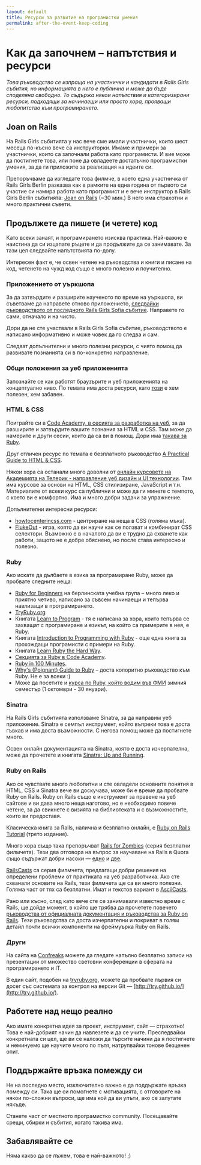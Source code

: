 ```yaml
---
layout: default
title: Ресурси за развитие на програмистки умения
permalink: after-the-event-keep-coding
---
```


# Как да започнем – напътствия и ресурси

_Това ръководство се изпраща на участнички и кандидати в Rails Girls събития, но информацията в него е публична и може да бъде споделяна свободно. То съдържа някои напътствия и категоризирани ресурси, подходящи за начинаещи или просто хора, прояващи любопитство към програмирането._

## Joan on Rails

На Rails Girls събитията у нас вече сме имали участнички, които шест месеца по-късно вече са инструкторки. Имаме и примери за участнички, които са започнали работа като програмисти. И вие може да постигнете това, или поне да овладеете достатъчно програмистки умения, за да ги приложите за реализация на идеите си.

Препоръчваме да изгледате това филмче, в което една участничка от Rails Girls Berlin разказва как в рамките на една година от първото си участие си намира работа като програмист и е вече инструктор в Rails Girls Berlin събитията: [Joan on Rails](http://bit.ly/joan-on-rails) (~30 мин.) В него има страхотни и много практични съвети.

## Продължете да пишете (и четете) код

Като всеки занаят, и програмирането изисква практика. Най-важно е наистина да си изцапате ръцете и да продължите да се занимавате. За тази цел следвайте напътствията по-долу.

Интересен факт е, че освен четене на ръководства и книги и писане на код, четенето на чужд код също е много полезно и поучително.

### Приложението от уъркшопа

За да затвърдите и разширите наученото по време на уъркшопа, ви съветваме да направете отново приложението, [следвайки ръководството от последното Rails Girls Sofia събитие](http://bit.ly/railsgirlssofia5). Направете го сами, отначало и на чисто.

Дори да не сте участвали в Rails Girls Sofia събитие, ръководството е написано информативно и може човек да го следва и сам.

Следват допълнителни и много полезни ресурси, с чиято помощ да развивате познанията си в по-конкретно направление.

### Общи положения за уеб приложенията

Запознайте се как работят браузърите и уеб приложенията на
концептуално ниво. По темата има доста ресурси, като
[този](http://www.20thingsilearned.com/en-US) е хем полезен, хем
забавен.

### HTML & CSS

Поиграйте си в [Code Academy, в сесията за разработка на уеб](http://www.codecademy.com/tracks/web), за да разширите и затвърдите вашите познания за HTML и CSS. Там може да намерите и други сесии, които да са ви в помощ. Дори има [такава за Ruby](http://www.codecademy.com/tracks/ruby).

Друг отличен ресурс по темата е безплатното ръководство [A Practical Guide to HTML & CSS](http://learn.shayhowe.com/).

Някои хора са останали много доволни от [онлайн курсовете на Академията на Телерик - направление уеб дизайн и UI технологии](http://academy.telerik.com/student-courses/web-design-and-ui/about). Там има курсове за основи на HTML, CSS стилизиране, JavaScript и т.н. Материалите от всеки курс са публични и може да ги минете с темпото, с което ви е комфортно. Има и много добри задачи за упражнение.

Допълнителни интересни ресурси:

* [howtocenterincss.com](http://howtocenterincss.com/) - центриране на неща в CSS (голяма мъка).
* [FlukeOut](http://flukeout.github.io/)  - игра, която да ви научи как се ползват и комбинират CSS селектори. Възможно е в началото да ви е трудно да схванете как работи, защото не е добре обяснено, но после става интересно и полезно.

### Ruby

Ако искате да дълбаете в езика за програмиране Ruby, може да пробвате следните неща:

* [Ruby for Beginners](http://ruby-for-beginners.rubymonstas.org/) на берлинската учебна група – много леко и приятно четиво, написано за съвсем начинаещи и тепърва навлизащи в програмирането.
* [TryRuby.org](http://tryruby.org/)
* Книгата [Learn to Program](http://pragprog.com/book/ltp2/learn-to-program) - тя е написана за хора, които тепърва се захващат с програмиране и езикът, на който са примерите в нея, е Ruby.
* Книгата [Introduction to Programming with Ruby](http://www.gotealeaf.com/books/ruby) - още една книга за прохождащи програмисти с примери на Ruby.
* Книгата [Learn Ruby the Hard Way](http://ruby.learncodethehardway.org/book/).
* [Секцията за Ruby в Code Academy](http://www.codecademy.com/tracks/ruby).
* [Ruby in 100 Minutes](http://tutorials.jumpstartlab.com/projects/ruby_in_100_minutes.html).
* [Why's (Poignant) Guide to Ruby](http://mislav.uniqpath.com/poignant-guide/) – доста колоритно ръководство към Ruby. Не е за всеки :)
* Може да посетите и [курса по Ruby, който водим във ФМИ](http://fmi.ruby.bg/) зимния семестър (1 октомври - 30 януари).

### Sinatra

На Rails Girls събитията използваме Sinatra, за да направим уеб приложение. Sinatra е семпъл инструмент, който въпреки това е доста гъвкав и има доста възможности. С негова помощ може да постигнете много.

Освен онлайн документацията на Sinatra, която е доста изчерпателна, може да прочетете и книгата [Sinatra: Up and Running](http://shop.oreilly.com/product/0636920019664.do).

### Ruby on Rails

Ако се чувствате много любопитни и сте овладели основните понятия в HTML, CSS и Sinatra вече ви доскучава, може би е време да пробвате Ruby on Rails. Ruby on Rails също е инструмент за правене на уеб сайтове и ви дава много неща наготово, но е необходимо повече четене, за да свикнете с визията на библиотеката и с възможностите, които ви предоставя.

Класическа книга за Rails, налична и безплатно онлайн, е [Ruby on Rails Tutorial](https://www.railstutorial.org/) (трето издание).

Много хора също така препоръчват [Rails for Zombies](http://railsforzombies.org/) (серия безплатни филмчета). Тези два отговора на въпрос за научаване на Rails в Quora също съдържат добри насоки — [едно](http://bit.ly/learn-rails-1) и [две](http://bit.ly/learn-rails-2).

[RailsCasts](http://railscasts.com/) са серия филмчета, предлагащи добри решения на определени проблеми от практиката на уеб разработчика. Ако сте схванали основите на Rails, тези филмчета ще са ви много полезни. Голяма част от тях са безплатни. Имат и текстов вариант в [AsciiCasts](http://asciicasts.com/).

Рано или късно, след като вече сте се занимавали известно време с Rails, ще дойде момент, в който ще трябва да прочетете повечето [ръководства от официалната документация и ръководства за Ruby on Rails](http://guides.rubyonrails.org/). Тези ръководства са доста изчерпателни и покриват в голям детайл почти всички компоненти на фреймуърка Ruby on Rails.

### Други

На сайта на [Confreaks](http://confreaks.com/) можете да гледате напълно безплатно записи на презентации от множество световни конференции в сферата на програмирането и IT.

В един сайт, подобен на [tryruby.org](http://tryruby.org), можете да пробвате първия си досег със системата за контрол на версии Git — [http://try.github.io/](http://try.github.io/).

## Работете над нещо реално

Ако имате конкретна идея за проект, инструмент, сайт — страхотно! Това е най-добрият начин да навлезете и да се учите. Преследвайки конкретната си цел, ще ви се наложи да търсите начини да я постигнете и неминуемо ще научите много по пътя, натрупвайки тонове безценен опит.

## Поддържайте връзка помежду си

Не на последно място, изключително важно е да поддържате връзка помежду си. Така ще си помогнете с мотивацията, с отговорите на някои по-сложни въпроси, ще има кой да ви упъти, ако се залутате някъде.

Станете част от местното програмистко community. Посещавайте срещи, сбирки и събития, когато такива има.

## Забавлявайте се

Няма какво да се лъжем, това е най-важното! ;)
